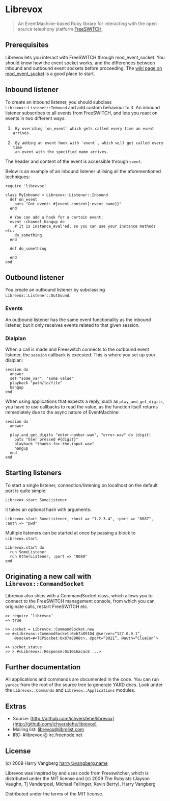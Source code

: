 # Librevox

> An EventMachine-based Ruby library for interacting with the open source 
> telephony platform [FreeSWITCH](http://www.freeswitch.org).

## Prerequisites

Librevox lets you interact with FreeSWITCH through mod_event_socket. You
should know how the event socket works, and the differences between inbound and
outbound event sockets before proceeding. The
[wiki page on mod_event_socket](http://wiki.freeswitch.org/wiki/Event_Socket) is
a good place to start.

## Inbound listener

To create an inbound listener, you should subclass `Librevox::Listener::Inbound`
and add custom behaviour to it. An inbound listener subscribes to all events
from FreeSWITCH, and lets you react on events in two different ways:

1.      By overiding `on_event` which gets called every time an event arrives.

2.      By adding an event hook with `event`, which will get called every time
        an event with the specified name arrives.

The header and content of the event is accessible through `event`.

Below is an example of an inbound listener utilising all the aforementioned
techniques:

    require 'librevox'

    class MyInbound < Librevox::Listener::Inbound
      def on_event
        puts "Got event: #{event.content[:event_name]}"
      end
     
      # You can add a hook for a certain event:
      event :channel_hangup do
        # It is instance_eval'ed, so you can use your instance methods etc:
        do_something
      end
     
      def do_something
        ...
      end
    end

## Outbound listener

You create an outbound listener by subclassing `Librevox::Listener::Outbound`. 

### Events

An outbound listener has the same event functionality as the inbound listener,
but it only receives events related to that given session.

### Dialplan

When a call is made and Freeswitch connects to the outbound event listener,
the `session` callback is executed. This is where you set up your dialplan:

    session do
      answer
      set "some_var", "some value"
      playback "path/to/file"
      hangup
    end

When using applications that expects a reply, such as `play_and_get_digits`,
you have to use callbacks to read the value, as the function itself returns
immediately due to the async nature of EventMachine:

    session do
      answer

      play_and_get_digits "enter-number.wav", "error.wav" do |digit|
        puts "User pressed #{digit}"
        playback "thanks-for-the-input.wav"
        hangup
      end
    end

## Starting listeners

To start a single listener, connection/listening on localhost on the default
port is quite simple:

    Librevox.start SomeListener

it takes an optional hash with arguments:

    Librevox.start SomeListener, :host => "1.2.3.4", :port => "8087", :auth => "pwd"

Multiple listeners can be started at once by passing a block to `Librevox.start`:

    Librevox.start do
      run SomeListener
      run OtherListener, :port => "8080"
    end

## Originating a new call with `Librevox::CommandSocket`

Librevox also ships with a CommandSocket class, which allows you to connect
to the FreeSWITCH management console, from which you can originate calls,
restart FreeSWITCH etc.

    >> require ‘librevox’
    => true
    
    >> socket = Librevox::CommandSocket.new
    => #<Librevox::CommandSocket:0xb7a89104 @server=“127.0.0.1”,
        @socket=#<TCPSocket:0xb7a8908c>, @port=“8021”, @auth=“ClueCon”>
    
    >> socket.status
    >> > #<Librevox::Response:0x1016acac8 ...>

## Further documentation

All applications and commands are documented in the code. You can run
`yardoc` from the root of the source tree to generate YARD docs. Look under
the `Librevox::Commands` and `Librevox::Applications` modules.

## Extras

  * Source: [http://github.com/ichverstehe/librevox](http://github.com/ichverstehe/librevox)
  * Mailing list: librevox@librelist.com
  * IRC: #librevox @ irc.freenode.net

## License

(c) 2009 Harry Vangberg <harry@vangberg.name>

Librevox was inspired by and uses code from Freeswitcher, which is distributed
under the MIT license and (c) 2009 The Rubyists (Jayson Vaughn, Tj Vanderpoel,
Michael Fellinger, Kevin Berry), Harry Vangberg

Distributed under the terms of the MIT license.
